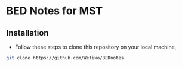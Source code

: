 # BED Notes for MST 

## Installation
- Follow these steps to clone this repository on your local machine,
```bash
git clone https://github.com/Wetiko/BEDnotes
```





